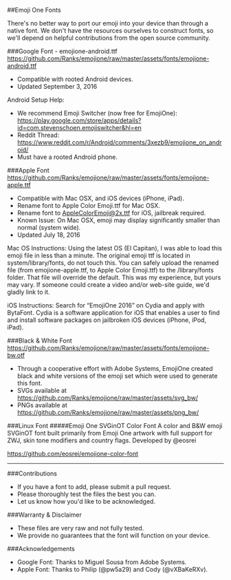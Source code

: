 ##Emoji One Fonts

There's no better way to port our emoji into your device than through a native font.  We don't have the resources ourselves to construct fonts, so we'll depend on helpful contributions from the open source community.

###Google Font - emojione-android.ttf
https://github.com/Ranks/emojione/raw/master/assets/fonts/emojione-android.ttf

  * Compatible with rooted Android devices.
  * Updated September 3, 2016

Android Setup Help:
* We recommend Emoji Switcher (now free for EmojiOne): https://play.google.com/store/apps/details?id=com.stevenschoen.emojiswitcher&hl=en
* Reddit Thread: https://www.reddit.com/r/Android/comments/3xezb9/emojione_on_android/
* Must have a rooted Android phone.

###Apple Font
https://github.com/Ranks/emojione/raw/master/assets/fonts/emojione-apple.ttf

  * Compatible with Mac OSX, and iOS devices (iPhone, iPad).
  * Rename font to Apple Color Emoji.ttf for Mac OSX.
  * Rename font to AppleColorEmoji@2x.ttf for iOS, jailbreak required.
  * Known Issue: On Mac OSX, emoji may display significantly smaller than normal (system wide).
  * Updated July 18, 2016
  
Mac OS Instructions:
Using the latest OS (El Capitan), I was able to load this emoji file in less than a minute.  The original emoji ttf is located in system/library/fonts, do not touch this.  You can safely upload the renamed file (from emojione-apple.ttf, to Apple Color Emoji.ttf) to the /library/fonts folder.  That file will override the default.  This was my experience, but yours may vary.  If someone could create a video and/or web-site guide, we'd gladly link to it.

iOS Instructions:
Search for “EmojiOne 2016” on Cydia and apply with BytaFont. Cydia is a software application for iOS that enables a user to find and install software packages on jailbroken iOS devices (iPhone, iPod, iPad).

###Black & White Font
https://github.com/Ranks/emojione/raw/master/assets/fonts/emojione-bw.otf

  * Through a cooperative effort with Adobe Systems, EmojiOne created black and white versions of the emoji set which were used to generate this font.
  * SVGs available at https://github.com/Ranks/emojione/raw/master/assets/svg_bw/
  * PNGs available at https://github.com/Ranks/emojione/raw/master/assets/png_bw/

###Linux Font
#####Emoji One SVGinOT Color Font
A color and B&W emoji SVGinOT font built primarily from Emoji One artwork with full support for ZWJ, skin tone modifiers and country flags. Developed by @eosrei

https://github.com/eosrei/emojione-color-font

---
  
###Contributions
  * If you have a font to add, please submit a pull request.  
  * Please thoroughly test the files the best you can.  
  * Let us know how you'd like to be acknowledged.  

###Warranty & Disclaimer
  * These files are very raw and not fully tested.  
  * We provide no guarantees that the font will function on your device.
  
###Acknowledgements
  * Google Font: Thanks to Miguel Sousa from Adobe Systems.
  * Apple Font: Thanks to Philip (@pw5a29) and Cody (@vXBaKeRXv).
